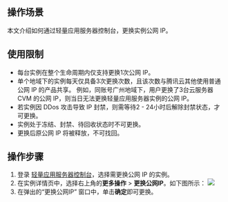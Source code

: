 ## 操作场景
本文介绍如何通过轻量应用服务器控制台，更换实例公网 IP。

## 使用限制
- 每台实例在整个生命周期内仅支持更换1次公网 IP。
- 单个地域下的实例每天仅具备3次更换次数，且该次数与腾讯云其他使用普通公网 IP 的产品共享。
例如，同账号广州地域下，用户更换了3台云服务器 CVM 的公网 IP，则当日无法更换轻量应用服务器实例的公网 IP。
- 若实例因 DDos 攻击导致 IP 封禁，则需等待2 - 24小时后解除封禁状态，才可更换。
- 实例处于冻结、封禁、待回收状态时不可更换。
- 更换后原公网 IP 将被释放，不可找回。

## 操作步骤

1. 登录 [轻量应用服务器控制台](https://console.cloud.tencent.com/lighthouse/instance/index)，选择需更换公网 IP 的实例。
2. 在实例详情页中，选择右上角的**更多操作** > **更换公网IP**。如下图所示：
![](https://qcloudimg.tencent-cloud.cn/raw/58fd1441b2d9a08c68c322e0f5c3e9e7.png)
3. 在弹出的“更换公网IP” 窗口中，单击**确定**即可更换。
